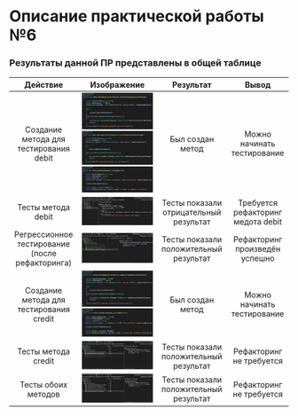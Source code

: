 # Описание практической работы №6

### Результаты данной ПР представлены в общей таблице 

| Действие | Изображение | Результат | Вывод |
|:----------:|:----------:|:----------:|:----------:|
| Создание метода для тестирования debit | ![Тут изображение медота в VS 1](https://github.com/Babadzakkkich/PiT/blob/master/Kobzev_Busin/222_Kobzev_Busin_PR6_Bank/Images/DebitLessThanZero.png) ![2](https://github.com/Babadzakkkich/PiT/blob/master/Kobzev_Busin/222_Kobzev_Busin_PR6_Bank/Images/DebitMoreThanBalance.png) ![3](https://github.com/Babadzakkkich/PiT/blob/master/Kobzev_Busin/222_Kobzev_Busin_PR6_Bank/Images/DebitUpdatesBalance.png)| Был создан метод | Можно начинать тестирование |
| Тесты метода debit | ![Тут изображение тестов в VS](https://github.com/Babadzakkkich/PiT/blob/master/Kobzev_Busin/222_Kobzev_Busin_PR6_Bank/Images/DebitTestBad.png) | Тесты показали отрицательный результат | Требуется рефакторинг медота debit |
| Регрессионное тестирование (после рефакторинга) | ![Тут изображение тестов в VS](https://github.com/Babadzakkkich/PiT/blob/master/Kobzev_Busin/222_Kobzev_Busin_PR6_Bank/Images/DebitTestGood.png) | Тесты показали положительный результат | Рефакторинг произведён успешно |
| Создание метода для тестирования credit| ![Тут изображение медота в VS](https://github.com/Babadzakkkich/PiT/blob/master/Kobzev_Busin/222_Kobzev_Busin_PR6_Bank/Images/CreditLessThanZero.png ) ![2](https://github.com/Babadzakkkich/PiT/blob/master/Kobzev_Busin/222_Kobzev_Busin_PR6_Bank/Images/CreditUpdatesBalance.png)| Был создан метод | Можно начинать тестирование |
| Тесты метода credit | ![Тут изображение тестов в VS](https://github.com/Babadzakkkich/PiT/blob/master/Kobzev_Busin/222_Kobzev_Busin_PR6_Bank/Images/CreditTestGood.png) | Тесты показали положительный результат | Рефакторинг не требуется |
| Тесты обоих методов | ![Тут изображение тестов в VS](https://github.com/Babadzakkkich/PiT/blob/master/Kobzev_Busin/222_Kobzev_Busin_PR6_Bank/Images/TestAll.png) | Тесты показали положительный результат | Рефакторинг не требуется |

